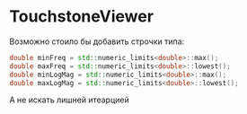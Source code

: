 # TouchstoneViewer

Возможно стоило бы добавить строчки типа:
```cpp    
double minFreq = std::numeric_limits<double>::max();
double maxFreq = std::numeric_limits<double>::lowest();
double minLogMag = std::numeric_limits<double>::max();
double maxLogMag = std::numeric_limits<double>::lowest();
```

А не искать лишней итеарцией
